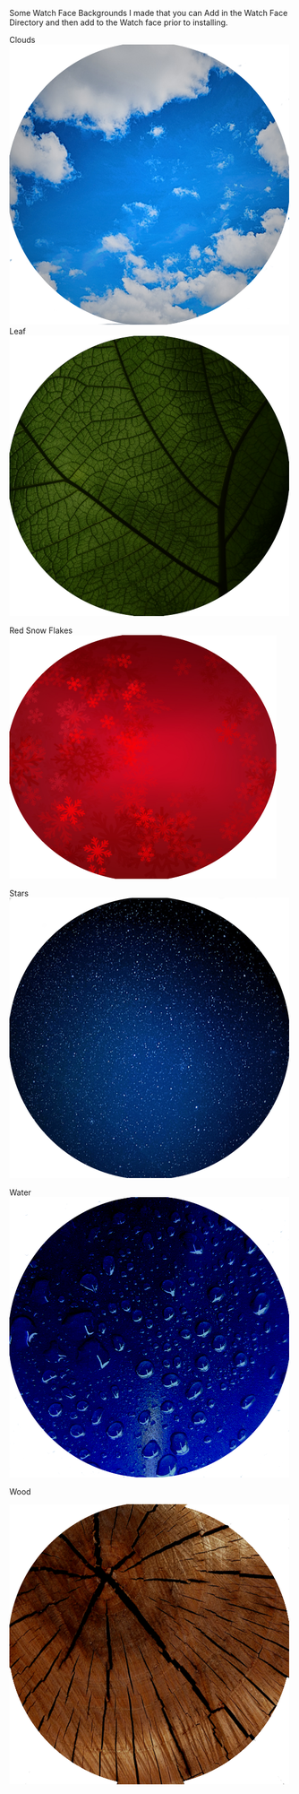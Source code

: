 
Some Watch Face Backgrounds I made that you can Add in the Watch Face Directory and then add to the Watch face prior to installing.   

Clouds
![](https://raw.githubusercontent.com/sderaps/DMM/main/Watch%20Face%20Backgrounds/cloud.png)
Leaf
![enter image description here](https://raw.githubusercontent.com/sderaps/DMM/main/Watch%20Face%20Backgrounds/leaf2.png)

Red Snow Flakes
![enter image description here](https://raw.githubusercontent.com/sderaps/DMM/main/Watch%20Face%20Backgrounds/red%20snowsflake.png)

Stars 
![enter image description here](https://raw.githubusercontent.com/sderaps/DMM/main/Watch%20Face%20Backgrounds/stars.png)

Water
![enter image description here](https://raw.githubusercontent.com/sderaps/DMM/main/Watch%20Face%20Backgrounds/water.png)

Wood

![enter image description here](https://raw.githubusercontent.com/sderaps/DMM/main/Watch%20Face%20Backgrounds/wood.png)
